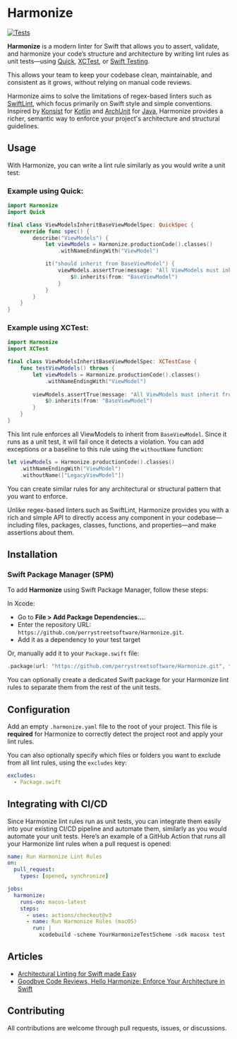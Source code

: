 # Harmonize

[![Tests](https://github.com/perrystreetsoftware/Harmonize/actions/workflows/tests.yaml/badge.svg?branch=main)](https://github.com/perrystreetsoftware/Harmonize/actions/workflows/tests.yaml)

**Harmonize** is a modern linter for Swift that allows you to assert, validate, and harmonize your code’s structure and architecture by writing lint rules as unit tests—using [Quick](https://github.com/Quick/Quick), [XCTest](https://developer.apple.com/documentation/xctest/), or [Swift Testing](https://developer.apple.com/xcode/swift-testing/).

This allows your team to keep your codebase clean, maintainable, and consistent as it grows, without relying on manual code reviews.

Harmonize aims to solve the limitations of regex-based linters such as [SwiftLint](https://github.com/realm/SwiftLint), which focus primarily on Swift style and simple conventions. Inspired by [Konsist](https://github.com/LemonAppDev/konsist) for [Kotlin](https://proandroiddev.com/stop-debating-in-code-reviews-start-enforcing-with-lint-rules-6632c907ea94) and [ArchUnit](https://www.archunit.org/) for [Java](https://www.baeldung.com/java-archunit-intro), Harmonize provides a richer, semantic way to enforce your project's architecture and structural guidelines.

## Usage

With Harmonize, you can write a lint rule similarly as you would write a unit test:

### Example using Quick:

```Swift
import Harmonize
import Quick

final class ViewModelsInheritBaseViewModelSpec: QuickSpec {
    override func spec() {
        describe("ViewModels") {
            let viewModels = Harmonize.productionCode().classes()
                .withNameEndingWith("ViewModel")

            it("should inherit from BaseViewModel") {
                viewModels.assertTrue(message: "All ViewModels must inherit from BaseViewModel") {
                    $0.inherits(from: "BaseViewModel")
                }
            }
        }
    }
}
```

### Example using XCTest:

```Swift
import Harmonize
import XCTest

final class ViewModelsInheritBaseViewModelSpec: XCTestCase {
    func testViewModels() throws {
        let viewModels = Harmonize.productionCode().classes()
            .withNameEndingWith("ViewModel")
        
        viewModels.assertTrue(message: "All ViewModels must inherit from BaseViewModel") {
            $0.inherits(from: "BaseViewModel")
        }
    }
}
```

This lint rule enforces all ViewModels to inherit from `BaseViewModel`. Since it runs as a unit test, it will fail once it detects a violation. You can add exceptions or a baseline to this rule using the `withoutName` function:

```Swift
let viewModels = Harmonize.productionCode().classes()
    .withNameEndingWith("ViewModel")
    .withoutName(["LegacyViewModel"])
```

You can create similar rules for any architectural or structural pattern that you want to enforce.

Unlike regex-based linters such as SwiftLint, Harmonize provides you with a rich and simple API to directly access any component in your codebase—including files, packages, classes, functions, and properties—and make assertions about them.

## Installation

### Swift Package Manager (SPM)

To add **Harmonize** using Swift Package Manager, follow these steps:

In Xcode:
- Go to **File > Add Package Dependencies...**.
- Enter the repository URL: `https://github.com/perrystreetsoftware/Harmonize.git`.
- Add it as a dependency to your test target

Or, manually add it to your `Package.swift` file:

```swift
.package(url: "https://github.com/perrystreetsoftware/Harmonize.git", from: "0.1.0"),
```

You can optionally create a dedicated Swift package for your Harmonize lint rules to separate them from the rest of the unit tests.

## Configuration

Add an empty `.harmonize.yaml` file to the root of your project.
This file is **required** for Harmonize to correctly detect the project root and apply your lint rules.

You can also optionally specify which files or folders you want to exclude from all lint rules, using the `excludes` key:

```yaml
excludes:
  - Package.swift
```

## Integrating with CI/CD

Since Harmonize lint rules run as unit tests, you can integrate them easily into your existing CI/CD pipeline and automate them, similarly as you would automate your unit tests. Here’s an example of a GitHub Action that runs all your Harmonize lint rules when a pull request is opened:

```yaml
name: Run Harmonize Lint Rules
on:
  pull_request:
    types: [opened, synchronize]

jobs:
  harmonize:
    runs-on: macos-latest
    steps:
      - uses: actions/checkout@v3
      - name: Run Harmonize Rules (macOS)
        run: |
          xcodebuild -scheme YourHarmonizeTestScheme -sdk macosx test
```

## Articles
- [Architectural Linting for Swift made Easy](https://medium.com/perry-street-software-engineering/architectural-linting-for-swift-made-easy-75d7f9f569cd)
- [Goodbye Code Reviews, Hello Harmonize: Enforce Your Architecture in Swift](https://itnext.io/goodbye-code-reviews-hello-harmonize-0a49e2872b5a)


## Contributing

All contributions are welcome through pull requests, issues, or discussions.
